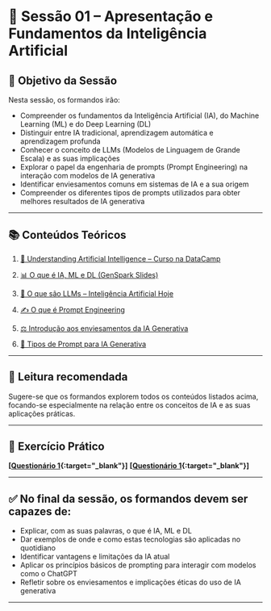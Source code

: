 # 📘 Sessão 01 – Apresentação e Fundamentos da Inteligência Artificial

## 🎯 Objetivo da Sessão

Nesta sessão, os formandos irão:

- Compreender os fundamentos da Inteligência Artificial (IA), do Machine Learning (ML) e do Deep Learning (DL)
- Distinguir entre IA tradicional, aprendizagem automática e aprendizagem profunda
- Conhecer o conceito de LLMs (Modelos de Linguagem de Grande Escala) e as suas implicações
- Explorar o papel da engenharia de prompts (Prompt Engineering) na interação com modelos de IA generativa
- Identificar enviesamentos comuns em sistemas de IA e a sua origem
- Compreender os diferentes tipos de prompts utilizados para obter melhores resultados de IA generativa

---

## 📚 Conteúdos Teóricos

1. <a href="https://app.datacamp.com/learn/courses/understanding-artificial-intelligence" target="_blank">📘 Understanding Artificial Intelligence – Curso na DataCamp</a>

2. <a href="https://www.genspark.ai/slides?project_id=ca77b70e-b768-4923-88c3-f52256f3c63e" target="_blank">📊 O que é IA, ML e DL (GenSpark Slides)</a>

3. <a href="https://inteligenciaartificialhoje.pt/o-que-sao-os-llms/" target="_blank">🧠 O que são LLMs – Inteligência Artificial Hoje</a>

4. <a href="https://inteligenciaartificialhoje.pt/o-que-e-o-prompt-engineering/" target="_blank">✍️ O que é Prompt Engineering</a>

5. <a href="https://inteligenciaartificialhoje.pt/introducao-aos-enviesamentos-em-ia-generativa/" target="_blank">⚖️ Introdução aos enviesamentos da IA Generativa</a>

6. <a href="https://inteligenciaartificialhoje.pt/os-tipos-de-prompt-para-a-ia-generativa/" target="_blank">🧾 Tipos de Prompt para IA Generativa</a>

---

## 📖 Leitura recomendada

Sugere-se que os formandos explorem todos os conteúdos listados acima, focando-se especialmente na relação entre os conceitos de IA e as suas aplicações práticas.

---

## 📝 Exercício Prático

**[[Questionário 1](https://g.co/gemini/share/27a409279756){:target="_blank"}]**
**[[Questionário 1](https://g.co/gemini/share/27a409279756){:target="_blank"}]**

---

## ✅ No final da sessão, os formandos devem ser capazes de:

- Explicar, com as suas palavras, o que é IA, ML e DL
- Dar exemplos de onde e como estas tecnologias são aplicadas no quotidiano
- Identificar vantagens e limitações da IA atual
- Aplicar os princípios básicos de prompting para interagir com modelos como o ChatGPT
- Refletir sobre os enviesamentos e implicações éticas do uso de IA generativa

---

